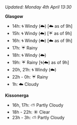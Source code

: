 *Updated: Monday 4th April 13:30*

**Glasgow**

* 14h: :cyclone: Windy (:cloud:) [:cloud: as of 9h]
* 15h: :cyclone: Windy (:cloud:) [:umbrella: as of 9h]
* 16h: :cyclone: Windy (:cloud:) [:cloud: as of 9h]
* 17h: :umbrella: Rainy
* 18h: :cyclone: Windy (:cloud:)
* 19h: :umbrella: Rainy [:cyclone:(:cloud:) as of 9h]
* 20h, 21h: :cyclone: Windy (:cloud:)
* 22h - 0h: :umbrella: Rainy
* 1h: :cloud: Cloudy

**Kissonerga**

* 16h, 17h: :partly_sunny: Partly Cloudy
* 18h - 22h: :sunny: Clear
* 23h - 3h: :partly_sunny: Partly Cloudy
